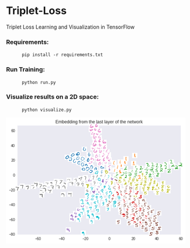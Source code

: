 # Triplet-Loss
Triplet Loss Learning and Visualization in TensorFlow

### Requirements:

          pip install -r requirements.txt
          
### Run Training:

          python run.py
          
### Visualize results on a 2D space:

          python visualize.py


![2D Embedding](https://github.com/dariocazzani/triplet-loss/blob/master/images/2D-embedding.png)
